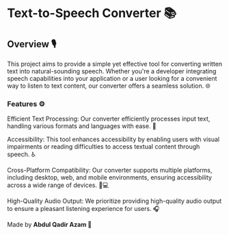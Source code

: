 # Text-to-Speech Converter 📚

## Overview  🎙️ 
This project aims to provide a simple yet effective tool for converting written text into natural-sounding speech. Whether you're a developer integrating speech capabilities into your application or a user looking for a convenient way to listen to text content, our converter offers a seamless solution. 🌐

### Features ⚙️
Efficient Text Processing: Our converter efficiently processes input text, handling various formats and languages with ease. 🔄

Accessibility: This tool enhances accessibility by enabling users with visual impairments or reading difficulties to access textual content through speech. ♿

Cross-Platform Compatibility: Our converter supports multiple platforms, including desktop, web, and mobile environments, ensuring accessibility across a wide range of devices. 📱💻

High-Quality Audio Output: We prioritize providing high-quality audio output to ensure a pleasant listening experience for users. 🎧

Made by **Abdul Qadir Azam 🚀**
